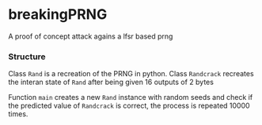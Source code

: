 # breakingPRNG
A proof of concept attack agains a lfsr based prng


### Structure

Class `Rand` is a recreation of the PRNG in python.
Class `Randcrack` recreates the interan state of `Rand` after being given 16 outputs of 2 bytes

Function `main` creates a new `Rand` instance with random seeds and check if the predicted value of `Randcrack` is correct, the process is repeated 10000 times.
